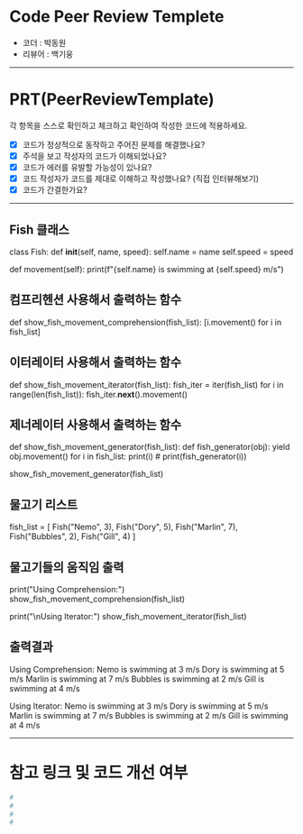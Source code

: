 # Code Peer Review Templete

- 코더 : 박동원
- 리뷰어 : 백기웅

---

# PRT(PeerReviewTemplate)

각 항목을 스스로 확인하고 체크하고 확인하여 작성한 코드에 적용하세요.

- [x] 코드가 정상적으로 동작하고 주어진 문제를 해결했나요?
- [x] 주석을 보고 작성자의 코드가 이해되었나요?
- [x] 코드가 에러를 유발할 가능성이 있나요?
- [x] 코드 작성자가 코드를 제대로 이해하고 작성했나요? (직접 인터뷰해보기)
- [x] 코드가 간결한가요?

---
  
## Fish 클래스
  
class Fish:
  def __init__(self, name, speed):
    self.name = name
    self.speed = speed
  
  def movement(self):
    print(f"{self.name} is swimming at {self.speed} m/s")
  
## 컴프리헨션 사용해서 출력하는 함수
def show_fish_movement_comprehension(fish_list):
  [i.movement() for i in fish_list]

## 이터레이터 사용해서 출력하는 함수
def show_fish_movement_iterator(fish_list):
  fish_iter = iter(fish_list)
  for i in range(len(fish_list)):
    fish_iter.__next__().movement()

## 제너레이터 사용해서 출력하는 함수

def show_fish_movement_generator(fish_list):
  def fish_generator(obj):
    yield obj.movement()
  for i in fish_list:
    print(i)
    # print(fish_generator(i))

  show_fish_movement_generator(fish_list)
  
## 물고기 리스트
fish_list = [
    Fish("Nemo", 3),
    Fish("Dory", 5),
    Fish("Marlin", 7),
    Fish("Bubbles", 2),
    Fish("Gill", 4)
]


## 물고기들의 움직임 출력
print("Using Comprehension:")
show_fish_movement_comprehension(fish_list)

print("\nUsing Iterator:")
show_fish_movement_iterator(fish_list)

## 출력결과
Using Comprehension:
Nemo is swimming at 3 m/s
Dory is swimming at 5 m/s
Marlin is swimming at 7 m/s
Bubbles is swimming at 2 m/s
Gill is swimming at 4 m/s

Using Iterator:
Nemo is swimming at 3 m/s
Dory is swimming at 5 m/s
Marlin is swimming at 7 m/s
Bubbles is swimming at 2 m/s
Gill is swimming at 4 m/s


---



# 참고 링크 및 코드 개선 여부

```python
#
#
#
#
```
